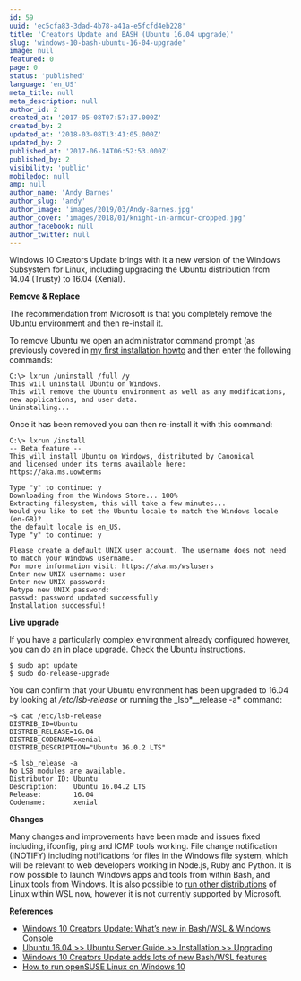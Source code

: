 ```yaml
---
id: 59
uuid: 'ec5cfa83-3dad-4b78-a41a-e5fcfd4eb228'
title: 'Creators Update and BASH (Ubuntu 16.04 upgrade)'
slug: 'windows-10-bash-ubuntu-16-04-upgrade'
image: null
featured: 0
page: 0
status: 'published'
language: 'en_US'
meta_title: null
meta_description: null
author_id: 2
created_at: '2017-05-08T07:57:37.000Z'
created_by: 2
updated_at: '2018-03-08T13:41:05.000Z'
updated_by: 2
published_at: '2017-06-14T06:52:53.000Z'
published_by: 2
visibility: 'public'
mobiledoc: null
amp: null
author_name: 'Andy Barnes'
author_slug: 'andy'
author_image: 'images/2019/03/Andy-Barnes.jpg'
author_cover: 'images/2018/01/knight-in-armour-cropped.jpg'
author_facebook: null
author_twitter: null
---
```


Windows 10 Creators Update brings with it a new version of the Windows Subsystem for Linux, including upgrading the Ubuntu distribution from 14.04 (Trusty) to 16.04 (Xenial).

**Remove & Replace**

The recommendation from Microsoft is that you completely remove the Ubuntu environment and then re-install it.

To remove Ubuntu we open an administrator command prompt (as previously covered in [my first installation howto](https://www.neontribe.co.uk/windows-10-build-1607-integrated-bash/) and then enter the following commands:

```
C:\> lxrun /uninstall /full /y
This will uninstall Ubuntu on Windows.
This will remove the Ubuntu environment as well as any modifications, new applications, and user data.
Uninstalling...
```

Once it has been removed you can then re-install it with this command:

```
C:\> lxrun /install
-- Beta feature --
This will install Ubuntu on Windows, distributed by Canonical
and licensed under its terms available here:
https://aka.ms.uowterms

Type "y" to continue: y
Downloading from the Windows Store... 100%
Extracting filesystem, this will take a few minutes...
Would you like to set the Ubuntu locale to match the Windows locale (en-GB)?
the default locale is en_US.
Type "y" to continue: y

Please create a default UNIX user account. The username does not need to match your Windows username.
For more information visit: https://aka.ms/wslusers
Enter new UNIX username: user
Enter new UNIX password:
Retype new UNIX password:
passwd: password updated successfully
Installation successful!
```

**Live upgrade**

If you have a particularly complex environment already configured however, you can do an in place upgrade. Check the Ubuntu [instructions](https://help.ubuntu.com/lts/serverguide/installing-upgrading.html).

```
$ sudo apt update
$ sudo do-release-upgrade
```

You can confirm that your Ubuntu environment has been upgraded to 16.04 by looking at _/etc/lsb_-_release_ or running the \_lsb*\_\_release -a* command:

```
~$ cat /etc/lsb-release
DISTRIB_ID=Ubuntu
DISTRIB_RELEASE=16.04
DISTRIB_CODENAME=xenial
DISTRIB_DESCRIPTION="Ubuntu 16.0.2 LTS"

~$ lsb_release -a
No LSB modules are available.
Distributor ID: Ubuntu
Description:    Ubuntu 16.04.2 LTS
Release:        16.04
Codename:       xenial
```

**Changes**

Many changes and improvements have been made and issues fixed including, ifconfig, ping and ICMP tools working. File change notification (INOTIFY) including notifications for files in the Windows file system, which will be relevant to web developers working in Node.js, Ruby and Python. It is now possible to launch Windows apps and tools from within Bash, and Linux tools from Windows. It is also possible to [run other distributions](http://www.zdnet.com/article/how-to-run-opensuse-linux-on-windows-10/) of Linux within WSL now, however it is not currently supported by Microsoft.

**References**

- [Windows 10 Creators Update: What’s new in Bash/WSL & Windows Console](https://blogs.msdn.microsoft.com/commandline/2017/04/11/windows-10-creators-update-whats-new-in-bashwsl-windows-console/)
- [Ubuntu 16.04 >> Ubuntu Server Guide >> Installation >> Upgrading](https://help.ubuntu.com/lts/serverguide/installing-upgrading.html)
- [Windows 10 Creators Update adds lots of new Bash/WSL features](http://www.zdnet.com/article/windows-10-creators-update-adds-lots-of-new-bashwsl-features/)
- [How to run openSUSE Linux on Windows 10](http://www.zdnet.com/article/how-to-run-opensuse-linux-on-windows-10/)
